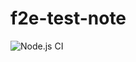 # f2e-test-note

![Node.js CI](https://github.com/chenshenhai/f2e-test-note/workflows/Node.js%20CI/badge.svg)
